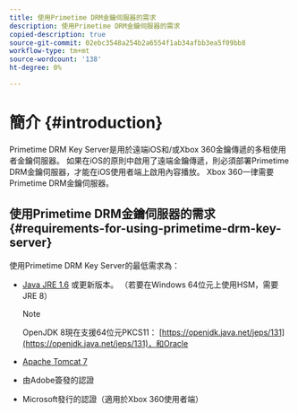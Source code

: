 ```yaml
---
title: 使用Primetime DRM金鑰伺服器的需求
description: 使用Primetime DRM金鑰伺服器的需求
copied-description: true
source-git-commit: 02ebc3548a254b2a6554f1ab34afbb3ea5f09bb8
workflow-type: tm+mt
source-wordcount: '138'
ht-degree: 0%

---
```


# 簡介 {#introduction}

Primetime DRM Key Server是用於遠端iOS和/或Xbox 360金鑰傳遞的多租使用者金鑰伺服器。 如果在iOS的原則中啟用了遠端金鑰傳遞，則必須部署Primetime DRM金鑰伺服器，才能在iOS使用者端上啟用內容播放。 Xbox 360一律需要Primetime DRM金鑰伺服器。

## 使用Primetime DRM金鑰伺服器的需求 {#requirements-for-using-primetime-drm-key-server}

使用Primetime DRM Key Server的最低需求為：

* [Java JRE 1.6](https://www.oracle.com/technetwork/java/javase/downloads/index.html) 或更新版本。 （若要在Windows 64位元上使用HSM，需要JRE 8）

  >[!NOTE]
  >
  >OpenJDK 8現在支援64位元PKCS11： [https://openjdk.java.net/jeps/131](https://openjdk.java.net/jeps/131)，和Oracle
* [Apache Tomcat 7](https://tomcat.apache.org)
* 由Adobe簽發的認證
* Microsoft發行的認證（適用於Xbox 360使用者端）
